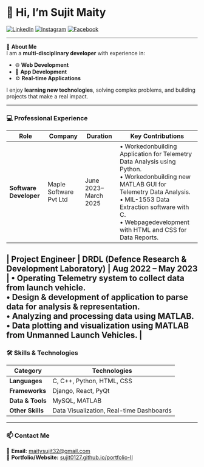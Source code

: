 # 👋 Hi, I’m Sujit Maity

[![LinkedIn](https://img.shields.io/badge/LinkedIn-0077B5?style=for-the-badge&logo=linkedin&logoColor=white)](https://www.linkedin.com/in/sujit-maity-8a3123207/)
[![Instagram](https://img.shields.io/badge/Instagram-E4405F?style=for-the-badge&logo=instagram&logoColor=white)](https://www.instagram.com/its_sujitmaity/)
[![Facebook](https://img.shields.io/badge/Facebook-1877F2?style=for-the-badge&logo=facebook&logoColor=white)](https://www.facebook.com/sujit-maity.7547031/)

---

💼 **About Me**  
I am a **multi-disciplinary developer** with experience in:
- 🌐 **Web Development**
- 📱 **App Development**
- ⚙ **Real-time Applications**

I enjoy **learning new technologies**, solving complex problems, and building projects that make a real impact.

---

### 💻 Professional Experience
| Role | Company | Duration | Key Contributions |
|------|---------|----------|-------------------|
| **Software Developer** |  Maple Software Pvt Ltd | June 2023– March 2025 | • Workedonbuilding Application for Telemetry Data Analysis using Python.<br>• Workedonbuilding new MATLAB GUI for Telemetry Data Analysis.<br>• MIL-1553 Data Extraction software with C.<br>• Webpagedevelopment with HTML and CSS for Data Reports. |

| **Project Engineer** | DRDL (Defence Research & Development Laboratory) | Aug 2022 – May 2023 | • Operating Telemetry system to collect data from launch vehicle.<br>• Design & development of application to parse data for analysis & representation.<br>• Analyzing and processing data using MATLAB.<br>• Data plotting and visualization using MATLAB from Unmanned Launch Vehicles. |
---

### 🛠️ Skills & Technologies
| Category          | Technologies |
|-------------------|--------------|
| **Languages**     | C, C++, Python, HTML, CSS |
| **Frameworks**    | Django, React, PyQt |
| **Data & Tools**  | MySQL, MATLAB |
| **Other Skills**  | Data Visualization, Real-time Dashboards |

---

### 📫 Contact Me
📧 **Email:** maitysujit32@gmail.com  
🔗 **Portfolio/Website:** [sujit0127.github.io/portfolio-II](https://sujit0127.github.io/portfolio-II)
